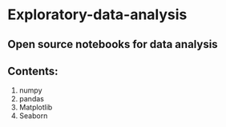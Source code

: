 # Exploratory-data-analysis
## Open source notebooks for data analysis
## Contents:
1. numpy
2. pandas
3. Matplotlib
4. Seaborn


